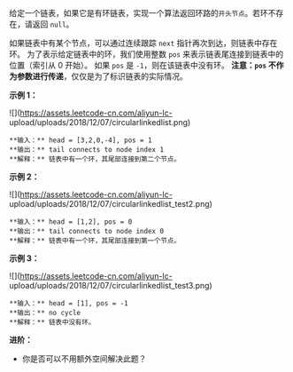 给定一个链表，如果它是有环链表，实现一个算法返回环路的`开头节点`。若环不存在，请返回 `null`。

如果链表中有某个节点，可以通过连续跟踪 `next` 指针再次到达，则链表中存在环。 为了表示给定链表中的环，我们使用整数 `pos`
来表示链表尾连接到链表中的位置（索引从 0 开始）。 如果 `pos` 是 `-1`，则在该链表中没有环。 **注意：`pos`
不作为参数进行传递**，仅仅是为了标识链表的实际情况。



**示例 1：**

![](https://assets.leetcode-cn.com/aliyun-lc-
upload/uploads/2018/12/07/circularlinkedlist.png)

    
    
    **输入：** head = [3,2,0,-4], pos = 1
    **输出：** tail connects to node index 1
    **解释：** 链表中有一个环，其尾部连接到第二个节点。
    

**示例 2：**

![](https://assets.leetcode-cn.com/aliyun-lc-
upload/uploads/2018/12/07/circularlinkedlist_test2.png)

    
    
    **输入：** head = [1,2], pos = 0
    **输出：** tail connects to node index 0
    **解释：** 链表中有一个环，其尾部连接到第一个节点。
    

**示例 3：**

![](https://assets.leetcode-cn.com/aliyun-lc-
upload/uploads/2018/12/07/circularlinkedlist_test3.png)

    
    
    **输入：** head = [1], pos = -1
    **输出：** no cycle
    **解释：** 链表中没有环。



**进阶：**

  * 你是否可以不用额外空间解决此题？



